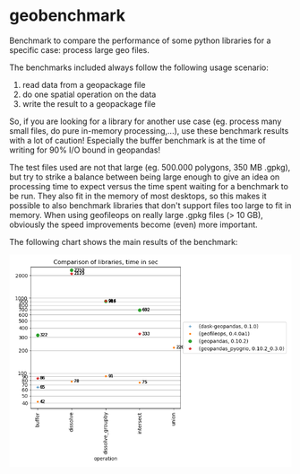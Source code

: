 # geobenchmark
Benchmark to compare the performance of some python libraries for a specific 
case: process large geo files. 

The benchmarks included always follow the following usage scenario: 
1) read data from a geopackage file
2) do one spatial operation on the data
3) write the result to a geopackage file

So, if you are looking for a library for another use case (eg. process many 
small files, do pure in-memory processing,...), use these benchmark results 
with a lot of caution! 
Especially the buffer benchmark is at the time of writing for 90% I/O bound 
in geopandas!

The test files used are not that large (eg. 500.000 polygons, 350 MB .gpkg), 
but try to strike a balance between being large enough to give an idea on 
processing time to expect versus the time spent waiting for a benchmark to be 
run. They also fit in the memory of most desktops, so this makes it possible 
to also benchmark libraries that don't support files too large to fit in 
memory. When using geofileops on really large .gpkg files (> 10 GB), obviously 
the speed improvements become (even) more important. 

The following chart shows the main results of the benchmark:

![Geo benchmark](results/GeoBenchmark.png)
